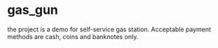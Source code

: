 # gas_gun

the project is a demo for self-service gas station.
Acceptable payment methods are cash, coins and banknotes only.
